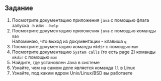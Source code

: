 ## Задание

1. Посмотрите документацию приложения `java` с помощью флага запуска `-h` или `--help`
2. Посмотрите документацию приложения `java` с помощью команды `man`\
   Напоминаю, что выход из документации - клавиша `q`
3. Посмотрите документацию команды `mkdir` с помощью `man`
4. Посмотрите документацию `System calls` (то есть page 2) команды `mkdir` с помощью `man`
5. Найдите, где установлен Java в системе
6. Узнайте, чем на самом деле является команда `ll` в Linux
7. Узнайте, под каким ядром Unix/Linux/BSD вы работаете